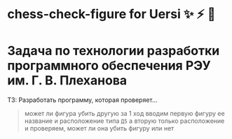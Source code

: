 # chess-check-figure for Uersi ✨ ⚡️ 💜

# Задача по технологии разработки программного обеспечения РЭУ им. Г. В. Плеханова

ТЗ:
Разработать программу, которая проверяет...
> может ли фигура убить другую за 1 ход
> вводим первую фигуру
> ее название и расположение типа ```Д5```
> а вторую только расположение
> и проверяем, может ли она убить фигуру или нет
